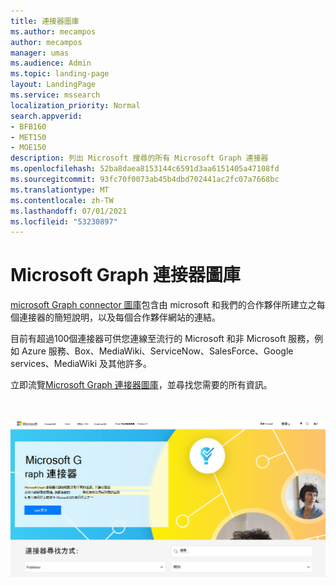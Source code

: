 ```yaml
---
title: 連接器圖庫
ms.author: mecampos
author: mecampos
manager: umas
ms.audience: Admin
ms.topic: landing-page
layout: LandingPage
ms.service: mssearch
localization_priority: Normal
search.appverid:
- BFB160
- MET150
- MOE150
description: 列出 Microsoft 搜尋的所有 Microsoft Graph 連接器
ms.openlocfilehash: 52ba8daea8153144c6591d3aa6151405a47108fd
ms.sourcegitcommit: 93fc70f0073ab45b4dbd702441ac2fc07a7668bc
ms.translationtype: MT
ms.contentlocale: zh-TW
ms.lasthandoff: 07/01/2021
ms.locfileid: "53230897"
---
```

# <a name="microsoft-graph-connectors-gallery"></a>Microsoft Graph 連接器圖庫

[microsoft Graph connector 圖庫](http://www.microsoft.com/microsoft-search/connectors)包含由 microsoft 和我們的合作夥伴所建立之每個連接器的簡短說明，以及每個合作夥伴網站的連結。

目前有超過100個連接器可供您連線至流行的 Microsoft 和非 Microsoft 服務，例如 Azure 服務、Box、MediaWiki、ServiceNow、SalesForce、Google services、MediaWiki 及其他許多。

立即流覽[Microsoft Graph 連接器圖庫](http://www.microsoft.com/microsoft-search/connectors)，並尋找您需要的所有資訊。

<br>

![顯示新連接器圖庫的影像](media/connectors-gallery.png)
